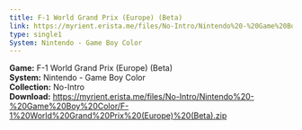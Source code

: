 ```yaml
---
title: F-1 World Grand Prix (Europe) (Beta)
link: https://myrient.erista.me/files/No-Intro/Nintendo%20-%20Game%20Boy%20Color/F-1%20World%20Grand%20Prix%20(Europe)%20(Beta).zip
type: single1
System: Nintendo - Game Boy Color
---
```

<b>Game:</b> F-1 World Grand Prix (Europe) (Beta)<br>
<b>System:</b> Nintendo - Game Boy Color<br>
<b>Collection:</b> No-Intro<br>
<b>Download:</b> https://myrient.erista.me/files/No-Intro/Nintendo%20-%20Game%20Boy%20Color/F-1%20World%20Grand%20Prix%20(Europe)%20(Beta).zip